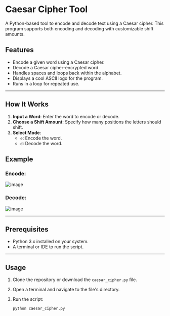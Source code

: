 # Caesar Cipher Tool

A Python-based tool to encode and decode text using a Caesar cipher. This program supports both encoding and decoding with customizable shift amounts.

## Features

- Encode a given word using a Caesar cipher.
- Decode a Caesar cipher-encrypted word.
- Handles spaces and loops back within the alphabet.
- Displays a cool ASCII logo for the program.
- Runs in a loop for repeated use.

---

## How It Works

1. **Input a Word**: Enter the word to encode or decode.
2. **Choose a Shift Amount**: Specify how many positions the letters should shift.
3. **Select Mode**:
   - `e`: Encode the word.
   - `d`: Decode the word.

## Example
### Encode:
![image](https://github.com/user-attachments/assets/6b790869-b7b1-481f-95da-7edcb8fdad71)
### Decode:
![image](https://github.com/user-attachments/assets/8c99c183-ed95-4e0d-8a42-d3cb1b9a9a92)

---

## Prerequisites

- Python 3.x installed on your system.
- A terminal or IDE to run the script.

---

## Usage

1. Clone the repository or download the `caesar_cipher.py` file.
2. Open a terminal and navigate to the file's directory.
3. Run the script:

   ```bash
   python caesar_cipher.py
